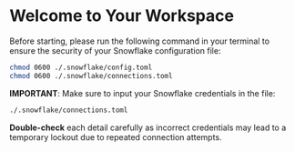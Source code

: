 # Welcome to Your Workspace

Before starting, please run the following command in your terminal to ensure the security of your Snowflake configuration file:

```sh
chmod 0600 ./.snowflake/config.toml
chmod 0600 ./.snowflake/connections.toml
```

**IMPORTANT**: 
Make sure to input your Snowflake credentials in the file:  

```sh
./.snowflake/connections.toml  
```

**Double-check** each detail carefully as incorrect credentials may lead to a temporary lockout due to repeated connection attempts.

